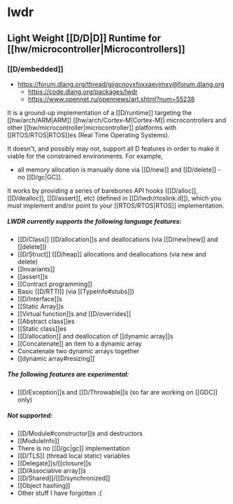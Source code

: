 # lwdr
## Light Weight [[D/D|D]] Runtime for [[hw/microcontroller|Microcontrollers]]
### [[D/embedded]]

- https://forum.dlang.org/thread/giigcnoyxfoxxaevjmxy@forum.dlang.org
	- https://code.dlang.org/packages/lwdr
	- https://www.opennet.ru/opennews/art.shtml?num=55238

It is a ground-up implementation of a [[D/runtime]] targeting the [[hw/arch/ARM|ARM]] [[hw/arch/Cortex-M|Cortex-M]] microcontrollers and other [[hw/microcontroller|microcontroller]] platforms with [[RTOS/RTOS|RTOS]]es (Real Time Operating Systems).

It doesn't, and possibly may not, support all D features in order to make it viable for the constrained environments. For example, 
- all memory allocation is manually done via [[D/new]] and [[D/delete]] - no [[D/gc|GC]].

It works by providing a series of barebones API hooks ([[D/alloc]], [[D/dealloc]], [[D/assert]], etc) (defined in [[D/lwdr/rtoslink.d]]), which you must implement and/or point to your [[RTOS/RTOS|RTOS]] implementation.

##### LWDR currently supports the following language features:

- [[D/Class]] [[D/allocation]]s and deallocations (via [[D/new|new]] and [[delete]])
- [[D/Struct]] [[D/heap]] allocations and deallocations (via new and delete)
- [[Invariants]]
- [[assert]]s
- [[Contract programming]]
- Basic [[D/RTTI]] (via [[TypeInfo#stubs]])
- [[D/Interface]]s
- [[Static Array]]s
- [[Virtual function]]s and [[D/overrides]]
- [[Abstract class]]es
- [[Static class]]es
- [[D/allocation]] and deallocation of [[dynamic array]]s
- [[Concatenate]] an item to a dynamic array
- Concatenate two dynamic arrays together
- [[dynamic array#resizing]]

##### The following features are experimental:

- [[D/Exception]]s and [[D/Throwable]]s (so far are working on [[GDC]] only)

##### Not supported:

- [[D/Module#constructor]]s and destructors
- [[ModuleInfo]]
- There is no [[D/gc|gc]] implementation
- [[D/TLS]] (thread local static) variables
- [[Delegate]]s/[[closure]]s
- [[D/Associative array]]s
- [[D/Shared]]/[[D/synchronized]]
- [[Object hashing]]
- Other stuff I have forgotten :(
